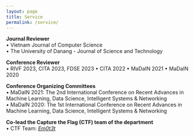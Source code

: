 ```yaml
---
layout: page
title: Service
permalink: /service/
---
```


**Journal Reviewer**  
• Vietnam Journal of Computer Science  
• The University of Danang - Journal of Science and Technology  

**Conference Reviewer**  
• RIVF 2023, CITA 2023, FDSE 2023
• CITA 2022 
• MaDaIN 2021
• MaDaIN 2020  

**Conference Organizing Committees**  
• MaDaIN 2021: The 2nd International Conference on Recent Advances in Machine Learning, Data Science, Intelligent Systems & Networking  
• MaDaIN 2020: The 1st International Conference on Recent Advances in Machine Learning, Data Science, Intelligent Systems & Networking  

**Co-lead the Capture the Flag (CTF) team of the department**  
• CTF Team: [_Em0t3t_](https://ctftime.org/team/141776)
